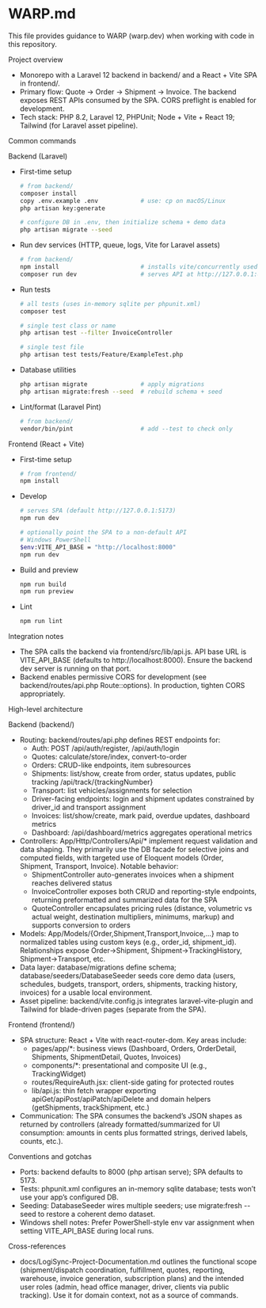 # WARP.md

This file provides guidance to WARP (warp.dev) when working with code in this repository.

Project overview
- Monorepo with a Laravel 12 backend in backend/ and a React + Vite SPA in frontend/.
- Primary flow: Quote -> Order -> Shipment -> Invoice. The backend exposes REST APIs consumed by the SPA. CORS preflight is enabled for development.
- Tech stack: PHP 8.2, Laravel 12, PHPUnit; Node + Vite + React 19; Tailwind (for Laravel asset pipeline).

Common commands

Backend (Laravel)
- First-time setup
  ```bash path=null start=null
  # from backend/
  composer install
  copy .env.example .env            # use: cp on macOS/Linux
  php artisan key:generate
  
  # configure DB in .env, then initialize schema + demo data
  php artisan migrate --seed
  ```
- Run dev services (HTTP, queue, logs, Vite for Laravel assets)
  ```bash path=null start=null
  # from backend/
  npm install                       # installs vite/concurrently used by the dev script
  composer run dev                  # serves API at http://127.0.0.1:8000
  ```
- Run tests
  ```bash path=null start=null
  # all tests (uses in-memory sqlite per phpunit.xml)
  composer test
  
  # single test class or name
  php artisan test --filter InvoiceController
  
  # single test file
  php artisan test tests/Feature/ExampleTest.php
  ```
- Database utilities
  ```bash path=null start=null
  php artisan migrate               # apply migrations
  php artisan migrate:fresh --seed  # rebuild schema + seed
  ```
- Lint/format (Laravel Pint)
  ```bash path=null start=null
  # from backend/
  vendor/bin/pint                   # add --test to check only
  ```

Frontend (React + Vite)
- First-time setup
  ```bash path=null start=null
  # from frontend/
  npm install
  ```
- Develop
  ```bash path=null start=null
  # serves SPA (default http://127.0.0.1:5173)
  npm run dev
  
  # optionally point the SPA to a non-default API
  # Windows PowerShell
  $env:VITE_API_BASE = "http://localhost:8000"
  npm run dev
  ```
- Build and preview
  ```bash path=null start=null
  npm run build
  npm run preview
  ```
- Lint
  ```bash path=null start=null
  npm run lint
  ```

Integration notes
- The SPA calls the backend via frontend/src/lib/api.js. API base URL is VITE_API_BASE (defaults to http://localhost:8000). Ensure the backend dev server is running on that port.
- Backend enables permissive CORS for development (see backend/routes/api.php Route::options). In production, tighten CORS appropriately.

High-level architecture

Backend (backend/)
- Routing: backend/routes/api.php defines REST endpoints for:
  - Auth: POST /api/auth/register, /api/auth/login
  - Quotes: calculate/store/index, convert-to-order
  - Orders: CRUD-like endpoints, item subresources
  - Shipments: list/show, create from order, status updates, public tracking /api/track/{trackingNumber}
  - Transport: list vehicles/assignments for selection
  - Driver-facing endpoints: login and shipment updates constrained by driver_id and transport assignment
  - Invoices: list/show/create, mark paid, overdue updates, dashboard metrics
  - Dashboard: /api/dashboard/metrics aggregates operational metrics
- Controllers: App/Http/Controllers/Api/* implement request validation and data shaping. They primarily use the DB facade for selective joins and computed fields, with targeted use of Eloquent models (Order, Shipment, Transport, Invoice). Notable behavior:
  - ShipmentController auto-generates invoices when a shipment reaches delivered status
  - InvoiceController exposes both CRUD and reporting-style endpoints, returning preformatted and summarized data for the SPA
  - QuoteController encapsulates pricing rules (distance, volumetric vs actual weight, destination multipliers, minimums, markup) and supports conversion to orders
- Models: App/Models/{Order,Shipment,Transport,Invoice,...} map to normalized tables using custom keys (e.g., order_id, shipment_id). Relationships expose Order->Shipment, Shipment->TrackingHistory, Shipment->Transport, etc.
- Data layer: database/migrations define schema; database/seeders/DatabaseSeeder seeds core demo data (users, schedules, budgets, transport, orders, shipments, tracking history, invoices) for a usable local environment.
- Asset pipeline: backend/vite.config.js integrates laravel-vite-plugin and Tailwind for blade-driven pages (separate from the SPA).

Frontend (frontend/)
- SPA structure: React + Vite with react-router-dom. Key areas include:
  - pages/app/*: business views (Dashboard, Orders, OrderDetail, Shipments, ShipmentDetail, Quotes, Invoices)
  - components/*: presentational and composite UI (e.g., TrackingWidget)
  - routes/RequireAuth.jsx: client-side gating for protected routes
  - lib/api.js: thin fetch wrapper exporting apiGet/apiPost/apiPatch/apiDelete and domain helpers (getShipments, trackShipment, etc.)
- Communication: The SPA consumes the backend’s JSON shapes as returned by controllers (already formatted/summarized for UI consumption: amounts in cents plus formatted strings, derived labels, counts, etc.).

Conventions and gotchas
- Ports: backend defaults to 8000 (php artisan serve); SPA defaults to 5173.
- Tests: phpunit.xml configures an in-memory sqlite database; tests won’t use your app’s configured DB.
- Seeding: DatabaseSeeder wires multiple seeders; use migrate:fresh --seed to restore a coherent demo dataset.
- Windows shell notes: Prefer PowerShell-style env var assignment when setting VITE_API_BASE during local runs.

Cross-references
- docs/LogiSync-Project-Documentation.md outlines the functional scope (shipment/dispatch coordination, fulfillment, quotes, reporting, warehouse, invoice generation, subscription plans) and the intended user roles (admin, head office manager, driver, clients via public tracking). Use it for domain context, not as a source of commands.
